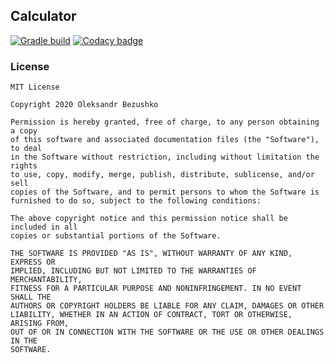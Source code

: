 ## Calculator

[![Gradle build](https://github.com/Insiderser/calculator/workflows/Build/badge.svg)](https://github.com/Insiderser/calculator/actions?query=branch%3Amaster+workflow%3Abuild)
[![Codacy badge](https://api.codacy.com/project/badge/Grade/041b5a6aaea24bb58766ac38b02263b5)](https://www.codacy.com/manual/Insiderser/calculator?utm_source=github.com&amp;utm_medium=referral&amp;utm_content=Insiderser/AndroidTemplate&amp;utm_campaign=Badge_Grade)

### License

```
MIT License

Copyright 2020 Oleksandr Bezushko

Permission is hereby granted, free of charge, to any person obtaining a copy
of this software and associated documentation files (the "Software"), to deal
in the Software without restriction, including without limitation the rights
to use, copy, modify, merge, publish, distribute, sublicense, and/or sell
copies of the Software, and to permit persons to whom the Software is
furnished to do so, subject to the following conditions:

The above copyright notice and this permission notice shall be included in all
copies or substantial portions of the Software.

THE SOFTWARE IS PROVIDED "AS IS", WITHOUT WARRANTY OF ANY KIND, EXPRESS OR
IMPLIED, INCLUDING BUT NOT LIMITED TO THE WARRANTIES OF MERCHANTABILITY,
FITNESS FOR A PARTICULAR PURPOSE AND NONINFRINGEMENT. IN NO EVENT SHALL THE
AUTHORS OR COPYRIGHT HOLDERS BE LIABLE FOR ANY CLAIM, DAMAGES OR OTHER
LIABILITY, WHETHER IN AN ACTION OF CONTRACT, TORT OR OTHERWISE, ARISING FROM,
OUT OF OR IN CONNECTION WITH THE SOFTWARE OR THE USE OR OTHER DEALINGS IN THE
SOFTWARE.
```
